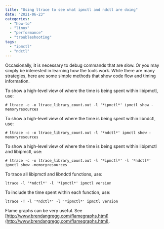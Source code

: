 ```yaml
---
title: "Using ltrace to see what ipmctl and ndctl are doing"
date: "2021-06-23"
categories: 
  - "how-to"
  - "linux"
  - "performance"
  - "troubleshooting"
tags: 
  - "ipmctl"
  - "ndctl"
---
```


Occasionally, it is necessary to debug commands that are slow. Or you may simply be interested in learning how the tools work. While there are many strategies, here are some simple methods that show code flow and timing information.

To show a high-level view of where the time is being spent within libipmctl, use:

```
# ltrace -c -o ltrace_library_count.out -l '*ipmctl*' ipmctl show -memoryresources
```

To show a high-level view of where the time is being spent within libndctl, use:

```
# ltrace -c -o ltrace_library_count.out -l '*ndctl*' ipmctl show -memoryresources
```

To show a high-level view of where the time is being spent within libipmctl and libipmctl, use:

```
# ltrace -c -o ltrace_library_count.out -l '*ipmctl*' -l '*ndctl*' ipmctl show -memoryresources
```

To trace all libipmctl and libndctl functions, use:

```
ltrace -l '*ndctl*' -l '*ipmctl*' ipmctl version
```

To include the time spent within each function, use:

```
ltrace -T -l '*ndctl*' -l '*ipmctl*' ipmctl version
```

Flame graphs can be very useful. See [http://www.brendangregg.com/flamegraphs.html](http://www.brendangregg.com/flamegraphs.html).
